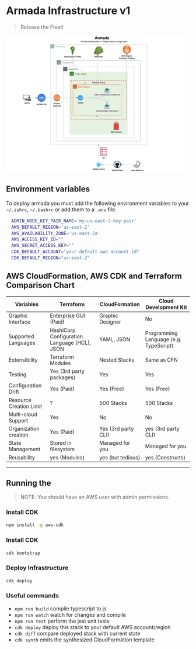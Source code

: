 
# Armada Infrastructure v1

> Release the Fleet!

![Armada infra v1](armada-infra-v1.png)

## Environment variables 
To deploy armada you must add the following environment variables to your `~/.zshrc`, `~/.bashrc` or add them to a `.env` file. 
```sh
  ADMIN_NODE_KEY_PAIR_NAME='my-us-east-2-key-pair'
  AWS_DEFAULT_REGION='us-east-2'
  AWS_AVAILABILITY_ZONE='us-east-2a'
  AWS_ACCESS_KEY_ID=""
  AWS_SECRET_ACCESS_KEY=""
  CDK_DEFAULT_ACCOUNT="your default aws account id"
  CDK_DEFAULT_REGION="us-east-2"
```

## AWS CloudFormation, AWS CDK and Terraform Comparison Chart

| Variables               | Terraform                                    | CloudFormation      | Cloud Development Kit                  |
| ----------------------- | -------------------------------------------- | ------------------- | -------------------------------------- |
| Graphic Interface       | Enterprise GUI (Paid)                        | Graphic Designer    | No                                    |
| Supported Languages     | HashiCorp Configuration Language (HCL), JSON | YAML, JSON          | Programming Language (e.g. TypeScript) |
| Extensibility           | Terraform Modules                            | Nested Stacks       | Same as CFN                            |
| Testing                 | Yes (3rd party packages)                     | Yes                 | Yes                                    |
| Configuration Drift     | Yes (Paid)                                   | Yes (Free)          | Yes (Free)                             |
| Resource Creation Limit | ?                                            | 500 Stacks          | 500 Stacks                             |
| Multi-cloud Support     | Yes                                          | No                  | No                                     |
| Organization creation   | Yes (Paid)                                   | Yes (3rd party CLI) | yes (3rd party CLI)                    |
| State Management        | Stored in filesystem                         | Managed for you     | Managed for you                        |
| Reusability             | yes (Modules)                                | yes (but tedious)   | yes (Constructs)                       |


---

## Running the 

> NOTE: You should have an AWS user with admin permissions. 

### Install CDK 
```sh
npm install -g aws-cdk
```

### Install CDK 
```sh
cdk bootstrap 
```

### Deploy Infrastructure
```sh
cdk deploy
```


### Useful commands
* `npm run build`   compile typescript to js
* `npm run watch`   watch for changes and compile
* `npm run test`    perform the jest unit tests
* `cdk deploy`      deploy this stack to your default AWS account/region
* `cdk diff`        compare deployed stack with current state
* `cdk synth`       emits the synthesized CloudFormation template
